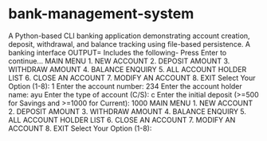 # bank-management-system
A Python-based CLI banking application demonstrating account creation, deposit, withdrawal, and balance tracking using file-based persistence.
A  banking interface
OUTPUT=
Includes the following-
Press Enter to continue...
	MAIN MENU
	1. NEW ACCOUNT
	2. DEPOSIT AMOUNT
	3. WITHDRAW AMOUNT
	4. BALANCE ENQUIRY
	5. ALL ACCOUNT HOLDER LIST
	6. CLOSE AN ACCOUNT
	7. MODIFY AN ACCOUNT
	8. EXIT
	Select Your Option (1-8): 1
Enter the account number: 234
Enter the account holder name: ayu
Enter the type of account (C/S): c
Enter the initial deposit (>=500 for Savings and >=1000 for Current): 1000
	MAIN MENU
	1. NEW ACCOUNT
	2. DEPOSIT AMOUNT
	3. WITHDRAW AMOUNT
	4. BALANCE ENQUIRY
	5. ALL ACCOUNT HOLDER LIST
	6. CLOSE AN ACCOUNT
	7. MODIFY AN ACCOUNT
	8. EXIT
	Select Your Option (1-8): 
